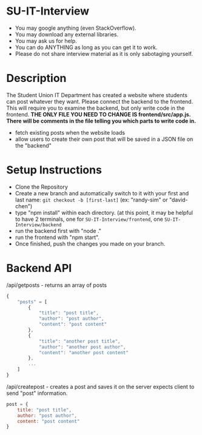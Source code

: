 # SU-IT-Interview
- You may google anything (even StackOverflow).
- You may download any external libraries.
- You may ask us for help.
- You can do ANYTHING as long as you can get it to work.
- Please do not share interview material as it is only sabotaging yourself.

# Description
The Student Union IT Department has created a website where students can post whatever they want. 
Please connect the backend to the frontend. This will require you to examine the backend, but only write code
in the frontend. <b>THE ONLY FILE YOU NEED TO CHANGE IS frontend/src/app.js. There will be comments in the file telling you which parts to write code in.</b>

- fetch existing posts when the website loads
- allow users to create their own post that will be saved in a JSON file on the "backend"

# Setup Instructions
- Clone the Repository
- Create a new branch and automatically switch to it with your first and last name: `git checkout -b [first-last]` (ex: "randy-sim" or "david-chen")
- type "npm install" within each directory. (at this point, it may be helpful to have 2 terminals, one for `SU-IT-Interview/frontend`, one `SU-IT-Interview/backend`
- run the backend first with "node ."
- run the frontend with "npm start".
- Once finished, push the changes you made on your branch.

# Backend API

/api/getposts - returns an array of posts
```js
{
    "posts" = [
        {
            "title": "post title",
            "author": "post author",
            "content": "post content"
        },
        {
            "title": "another post title",
            "author": "another post author",
            "content": "another post content"
        },
        ...
    ]
}
```

/api/createpost - creates a post and saves it on the server
expects client to send "post" information. 
```js
post = {
    title: "post title",
    author: "post author",
    content: "post content"
}
```

